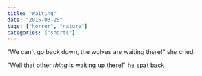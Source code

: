 ```yaml
---
title: "Waiting"
date: "2015-03-25"
tags: ["horror", "nature"]
categories: ["shorts"]
---
```


"We can't go back down, the wolves are waiting there!" she cried.

"Well that other *thing* is waiting up there!" he spat back.
